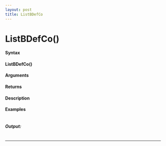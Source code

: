 ```yaml
---
layout: post
title: ListBDefCo
---
```


# ListBDefCo()


#### Syntax

#### ListBDefCo()

#### Arguments

#### Returns

#### Description

#### Examples

```

```

##### Output:

```

```

---